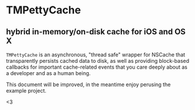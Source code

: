 # TMPettyCache #

## hybrid in-memory/on-disk cache for iOS and OS X ##

`TMPettyCache` is an asynchronous, "thread safe" wrapper for NSCache that transparently persists cached data to disk, as well as providing block-based callbacks for important cache-related events that you care deeply about as a developer and as a human being.

This document will be improved, in the meantime enjoy perusing the example project.

<3